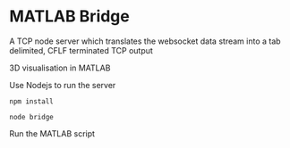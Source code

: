 # MATLAB Bridge

A TCP node server which translates the websocket data stream into a tab delimited, CFLF terminated TCP output

3D visualisation in MATLAB

Use Nodejs to run the server

    npm install
    
    node bridge
   

Run the MATLAB script
